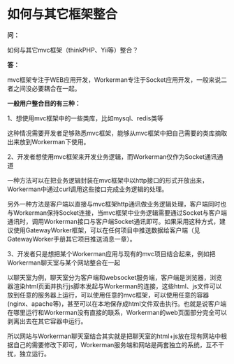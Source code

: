 # 如何与其它框架整合
**问：**

如何与其它mvc框架（thinkPHP、Yii等）整合？

**答：**

mvc框架专注于WEB应用开发，Workerman专注于Socket应用开发，一般来说二者之间没必要耦合在一起。

**一般用户整合目的有三种：**

1、想使用mvc框架中的一些类库，比如mysql、redis类等

这种情况需要开发者足够熟悉mvc框架，能够从mvc框架中把自己需要的类库摘取出来放到Workerman下使用。

2、开发者想使用mvc框架来开发业务逻辑，而Workerman仅作为Socket通讯通道

一种方法可以在把业务逻辑封装在mvc框架中以http接口的形式开放出来，Workerman中通过curl调用这些接口完成业务逻辑的处理。

另外一种方法是客户端以直接与mvc框架http通讯做业务逻辑处理，客户端同时也与Workerman保持Socket连接，当mvc框架中业务逻辑需要通过Socket与客户端通讯时，调用Workerman接口与客户端Socket通讯即可。如果采用这种方式，建议使用GatewayWorker框架，可以在任何项目中推送数据给客户端（见GatewayWorker手册其它项目推送消息一章）。

3、开发者只是想把某个Workerman应用与现有的mvc项目结合起来，例如把Workerman聊天室与某个网站整合在一起

以聊天室为例，聊天室分为客户端和websocket服务端，客户端是浏览器，浏览器渲染html页面并执行js脚本发起与Workerman的连接，这些html、js文件可以放到任意的服务器上运行，可以使用任意的mvc框架，可以使用任意的容器(nginx、apache等)，甚至可以在本地保存成html文件双击执行。也就是说客户端在哪里运行和Workerman没有直接的联系，Workerman的web页面部分完全可以剥离出去在其它容器中运行。

所以网站与Workerman聊天室结合其实就是把聊天室的html+js放在现有网站中根据自己的需要修改下即可，Workerman服务端和网站是两套独立的系统，互不干扰，独立运行。

